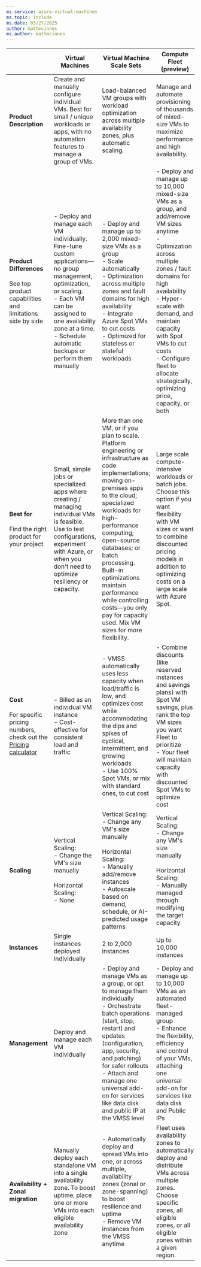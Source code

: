 ```yaml
---
ms.service: azure-virtual-machines
ms.topic: include
ms.date: 03/27/2025
author: mattmcinnes
ms.author: mattmcinnes
---
```


| | Virtual Machines | Virtual Machine Scale Sets | Compute Fleet (preview) |
| --- | --- | --- | --- |
| **Product Description** | Create and manually configure individual VMs. Best for small / unique workloads or apps, with no automation features to manage a group of VMs. | Load-balanced VM groups with workload optimization across multiple availability zones, plus automatic scaling. | Manage and automate provisioning of thousands of mixed-size VMs to maximize performance and high availability. |
| **Product Differences**<br><br>See top product capabilities and limitations side by side| - Deploy and manage each VM individually. Fine-tune custom applications—no group management, optimization, or scaling.<br> - Each VM can be assigned to one availability zone at a time.<br> - Schedule automatic backups or perform them manually | - Deploy and manage up to 2,000 mixed-size VMs as a group <br> - Scale automatically <br> - Optimization across multiple zones and fault domains for high availability <br>- Integrate Azure Spot VMs to cut costs <br>- Optimized for stateless or stateful workloads | - Deploy and manage up to 10,000 mixed-size VMs as a group, and add/remove VM sizes anytime<br>- Optimization across multiple zones / fault domains for high availability<br>- Hyper-scale with demand, and maintain capacity with Spot VMs to cut costs<br>- Configure fleet to allocate strategically, optimizing price, capacity, or both
| **Best for**<br><br>Find the right product for your project | Small, simple jobs or specialized apps where creating / managing individual VMs is feasible. Use to test configurations, experiment with Azure, or when you don't need to optimize resiliency or capacity. | More than one VM, or if you plan to scale. Platform engineering or infrastructure as code implementations; moving on-premises apps to the cloud; specialized workloads for high-performance computing; open-source databases; or batch processing. Built-in optimizations maintain performance while controlling costs—you only pay for capacity used. Mix VM sizes for more flexibility. | Large scale compute-intensive workloads or batch jobs. Choose this option if you want flexibility with VM sizes or want to combine discounted pricing models in addition to optimizing costs on a large scale with Azure Spot. |
| **Cost**<br><br>For specific pricing numbers, check out the [Pricing calculator](https://azure.microsoft.com/pricing/calculator/) | - Billed as an individual VM instance <br>- Cost-effective for consistent load and traffic | - VMSS automatically uses less capacity when load/traffic is low, and optimizes cost while accommodating the dips and spikes of cyclical, intermittent, and growing workloads <br> - Use 100% Spot VMs, or mix with standard ones, to cut cost | - Combine discounts (like reserved instances and savings plans) with Spot VM savings, plus rank the top VM sizes you want Fleet to prioritize <br>- Your fleet will maintain capacity with discounted Spot VMs to optimize cost
| **Scaling** | Vertical Scaling: <br>- Change the VM's size manually <br><br>Horizontal Scaling: <br>- None | Vertical Scaling: <br>- Change any VM's size manually <br><br>Horizontal Scaling: <br>- Manually add/remove instances <br>- Autoscale based on demand, schedule, or AI-predicted usage patterns| Vertical Scaling: <br>- Change any VM's size manually <br><br>Horizontal Scaling:<br>- Manually managed through modifying the target capacity |
| **Instances** | Single instances deployed individually | 2 to 2,000 instances | Up to 10,000 instances |
| **Management** | Deploy and manage each VM individually | - Deploy and manage VMs as a group, or opt to manage them individually<br>- Orchestrate batch operations (start, stop, restart) and updates (configuration, app, security, and patching) for safer rollouts<br>- Attach and manage one universal add-on for services like data disk and public IP at the VMSS level | - Deploy and manage up to 10,000 VMs as an automated fleet-managed group<br>- Enhance the flexibility, efficiency and control of your VMs, attaching one universal add-on for services like data disk and Public IPs |
| **Availability + Zonal migration** | Manually deploy each standalone VM into a single availability zone. To boost uptime, place one or more VMs into each eligible availability zone | - Automatically deploy and spread VMs into one, or across multiple, availability zones (zonal or zone-spanning) to boost resilience and uptime <br>- Remove VM instances from the VMSS anytime | Fleet uses availability zones to automatically deploy and distribute VMs across multiple zones. Choose specific zones, all eligible zones, or all eligible zones within a given region.